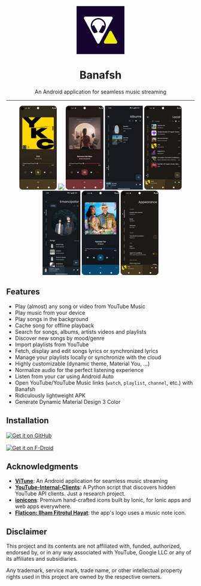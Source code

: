 <!-- markdownlint-disable MD033 -->
<!-- markdownlint-disable MD041 -->
<!-- markdownlint-disable MD045 -->
<div align="center">
    <img src="./app/src/main/ic_launcher-playstore.png" width="128" height="128" style="display: block; margin: 0 auto"/>
    <h1>Banafsh</h1>
    <p>An Android application for seamless music streaming</p>
</div>

---

<p align="center">
  <img src="./fastlane/metadata/android/en-US/images/phoneScreenshots/1.png" width="20%" />
  <img src="./fastlane/metadata/android/en-US/images/phoneScreenshots/2.png" width="20%" />
  <img src="./fastlane/metadata/android/en-US/images/phoneScreenshots/3.png" width="20%" />
  <img src="./fastlane/metadata/android/en-US/images/phoneScreenshots/4.png" width="20%" />
  <img src="./fastlane/metadata/android/en-US/images/phoneScreenshots/5.png" width="20%" />
  <img src="./fastlane/metadata/android/en-US/images/phoneScreenshots/6.png" width="20%" />
  <img src="./fastlane/metadata/android/en-US/images/phoneScreenshots/7.png" width="20%" />
  <img src="./fastlane/metadata/android/en-US/images/phoneScreenshots/8.png" width="20%" />
</p>

## Features

- Play (almost) any song or video from YouTube Music
- Play music from your device
- Play songs in the background
- Cache song for offline playback
- Search for songs, albums, artists videos and playlists
- Discover new songs by mood/genre
- Import playlists from YouTube
- Fetch, display and edit songs lyrics or synchronized lyrics
- Manage your playlists locally or synchronize with the cloud
- Highly customizable (dynamic theme, Material You, ...)
- Normalize audio for the perfect listening experience
- Listen from your car using Android Auto
- Open YouTube/YouTube Music links (`watch`, `playlist`, `channel`, etc.) with Banafsh
- Ridiculously lightweight APK
- Generate Dynamic Material Design 3 Color

## Installation

[<img src="https://github.com/machiav3lli/oandbackupx/blob/034b226cea5c1b30eb4f6a6f313e4dadcbb0ece4/badge_github.png"
alt="Get it on GitHub"
height="80"
align="center">](https://github.com/IamRezaMousavi/Banafsh/releases/latest)

[<img src="https://fdroid.gitlab.io/artwork/badge/get-it-on.png"
alt="Get it on F-Droid"
height="80"
align="center">](https://f-droid.org/en/)

## Acknowledgments

- [**ViTune**](https://github.com/25huizengek1/ViTune): An Android application for seamless music streaming
- [**YouTube-Internal-Clients**](https://github.com/zerodytrash/YouTube-Internal-Clients): A Python
  script that discovers hidden YouTube API clients. Just a research project.
- [**ionicons**](https://github.com/ionic-team/ionicons): Premium hand-crafted icons built by Ionic,
  for Ionic apps and web apps everywhere.
- [**Flaticon: Ilham Fitrotul Hayat**](https://www.flaticon.com/authors/ilham-fitrotul-hayat): the
  app's logo uses a music note icon.

## Disclaimer

This project and its contents are not affiliated with, funded, authorized, endorsed by, or in any
way associated with YouTube, Google LLC or any of its affiliates and subsidiaries.

Any trademark, service mark, trade name, or other intellectual property rights used in this project
are owned by the respective owners.
